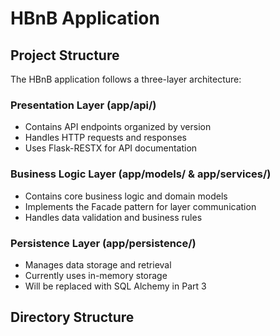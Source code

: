 # HBnB Application

## Project Structure
The HBnB application follows a three-layer architecture:

### Presentation Layer (app/api/)
- Contains API endpoints organized by version
- Handles HTTP requests and responses
- Uses Flask-RESTX for API documentation

### Business Logic Layer (app/models/ & app/services/)
- Contains core business logic and domain models
- Implements the Facade pattern for layer communication
- Handles data validation and business rules

### Persistence Layer (app/persistence/)
- Manages data storage and retrieval
- Currently uses in-memory storage
- Will be replaced with SQL Alchemy in Part 3

## Directory Structure 